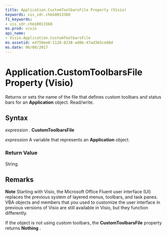 ```yaml
---
title: Application.CustomToolbarsFile Property (Visio)
keywords: vis_sdr.chm10013360
f1_keywords:
- vis_sdr.chm10013360
ms.prod: visio
api_name:
- Visio.Application.CustomToolbarsFile
ms.assetid: e4759ee0-1128-8238-ad0b-47ad365ce88d
ms.date: 06/08/2017
---
```



# Application.CustomToolbarsFile Property (Visio)

Returns or sets the name of the file that defines custom toolbars and status bars for an **Application** object. Read/write.


## Syntax

 _expression_ . **CustomToolbarsFile**

 _expression_ A variable that represents an **Application** object.


### Return Value

String


## Remarks


 **Note**  Starting with Visio, the Microsoft Office Fluent user interface (UI) replaces the previous system of layered menus, toolbars, and task panes. VBA objects and members that you used to customize the user interface in previous versions of Visio are still available in Visio, but they function differently.

If the object is not using custom toolbars, the **CustomToolbarsFile** property returns **Nothing** .


